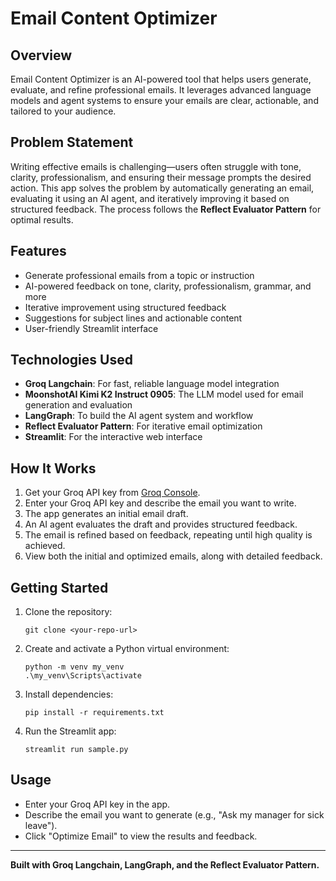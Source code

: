 # Email Content Optimizer

## Overview

Email Content Optimizer is an AI-powered tool that helps users generate, evaluate, and refine professional emails. It leverages advanced language models and agent systems to ensure your emails are clear, actionable, and tailored to your audience.

## Problem Statement

Writing effective emails is challenging—users often struggle with tone, clarity, professionalism, and ensuring their message prompts the desired action. This app solves the problem by automatically generating an email, evaluating it using an AI agent, and iteratively improving it based on structured feedback. The process follows the **Reflect Evaluator Pattern** for optimal results.

## Features

- Generate professional emails from a topic or instruction
- AI-powered feedback on tone, clarity, professionalism, grammar, and more
- Iterative improvement using structured feedback
- Suggestions for subject lines and actionable content
- User-friendly Streamlit interface


## Technologies Used

- **Groq Langchain**: For fast, reliable language model integration
- **MoonshotAI Kimi K2 Instruct 0905**: The LLM model used for email generation and evaluation
- **LangGraph**: To build the AI agent system and workflow
- **Reflect Evaluator Pattern**: For iterative email optimization
- **Streamlit**: For the interactive web interface

## How It Works

1. Get your Groq API key from [Groq Console](https://console.groq.com/keys).
2. Enter your Groq API key and describe the email you want to write.
3. The app generates an initial email draft.
4. An AI agent evaluates the draft and provides structured feedback.
5. The email is refined based on feedback, repeating until high quality is achieved.
6. View both the initial and optimized emails, along with detailed feedback.

## Getting Started

1. Clone the repository:
   ```
   git clone <your-repo-url>
   ```
2. Create and activate a Python virtual environment:
   ```
   python -m venv my_venv
   .\my_venv\Scripts\activate
   ```
3. Install dependencies:
   ```
   pip install -r requirements.txt
   ```
4. Run the Streamlit app:
   ```
   streamlit run sample.py
   ```

## Usage

- Enter your Groq API key in the app.
- Describe the email you want to generate (e.g., "Ask my manager for sick leave").
- Click "Optimize Email" to view the results and feedback.

---

**Built with Groq Langchain, LangGraph, and the Reflect Evaluator Pattern.**

